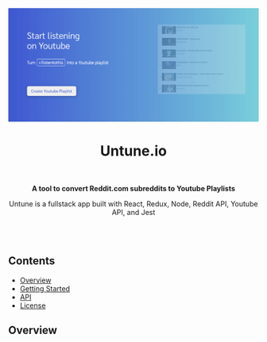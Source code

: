 <div align="center">
  <img src="public/images/web-screenshot.png" width="557">
  <h1>Untune.io</h1>
  <br>
  <p><b>A tool to convert Reddit.com subreddits to Youtube Playlists</b></p>
  <p>Untune is a fullstack app built with React, Redux, Node, Reddit API, Youtube API, and Jest</p>
  <br>
</div>
<br>

## Contents

- [Overview](#overview)
- [Getting Started](#getting-started)
- [API](#API)
- [License](#license)

## Overview

